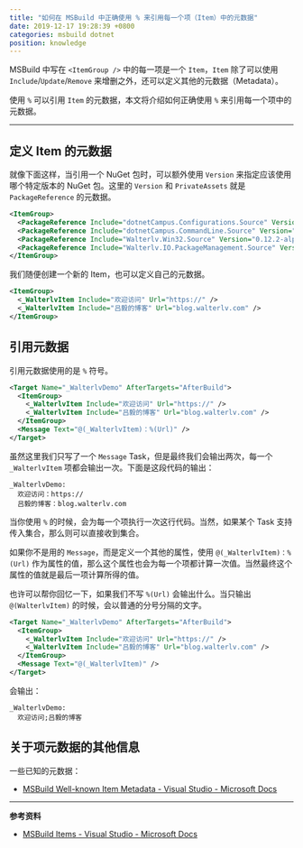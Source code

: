 ```yaml
---
title: "如何在 MSBuild 中正确使用 % 来引用每一个项（Item）中的元数据"
date: 2019-12-17 19:28:39 +0800
categories: msbuild dotnet
position: knowledge
---
```


MSBuild 中写在 `<ItemGroup />` 中的每一项是一个 `Item`，`Item` 除了可以使用 `Include`/`Update`/`Remove` 来增删之外，还可以定义其他的元数据（Metadata）。

使用 `%` 可以引用 `Item` 的元数据，本文将介绍如何正确使用 `%` 来引用每一个项中的元数据。

---

<div id="toc"></div>

## 定义 Item 的元数据

就像下面这样，当引用一个 NuGet 包时，可以额外使用 `Version` 来指定应该使用哪个特定版本的 NuGet 包。这里的 `Version` 和 `PrivateAssets` 就是 `PackageReference` 的元数据。

```xml
<ItemGroup>
  <PackageReference Include="dotnetCampus.Configurations.Source" Version="1.0.0" PrivateAssets="All" />
  <PackageReference Include="dotnetCampus.CommandLine.Source" Version="1.2.1" PrivateAssets="All" />
  <PackageReference Include="Walterlv.Win32.Source" Version="0.12.2-alpha" PrivateAssets="All" />
  <PackageReference Include="Walterlv.IO.PackageManagement.Source" Version="0.13.2-alpha" PrivateAssets="All" />
</ItemGroup>
```

我们随便创建一个新的 Item，也可以定义自己的元数据。

```xml
<ItemGroup>
  <_WalterlvItem Include="欢迎访问" Url="https://" />
  <_WalterlvItem Include="吕毅的博客" Url="blog.walterlv.com" />
</ItemGroup>
```

## 引用元数据

引用元数据使用的是 `%` 符号。

```xml
<Target Name="_WalterlvDemo" AfterTargets="AfterBuild">
  <ItemGroup>
    <_WalterlvItem Include="欢迎访问" Url="https://" />
    <_WalterlvItem Include="吕毅的博客" Url="blog.walterlv.com" />
  </ItemGroup>
  <Message Text="@(_WalterlvItem)：%(Url)" />
</Target>
```

虽然这里我们只写了一个 `Message` Task，但是最终我们会输出两次，每一个 `_WalterlvItem` 项都会输出一次。下面是这段代码的输出：

```text
_WalterlvDemo:
  欢迎访问：https://
  吕毅的博客：blog.walterlv.com
```

当你使用 `%` 的时候，会为每一个项执行一次这行代码。当然，如果某个 Task 支持传入集合，那么则可以直接收到集合。

如果你不是用的 `Message`，而是定义一个其他的属性，使用 `@(_WalterlvItem)：%(Url)` 作为属性的值，那么这个属性也会为每一个项都计算一次值。当然最终这个属性的值就是最后一项计算所得的值。

也许可以帮你回忆一下，如果我们不写 `%(Url)` 会输出什么。当只输出 `@(WalterlvItem)` 的时候，会以普通的分号分隔的文字。

```xml
<Target Name="_WalterlvDemo" AfterTargets="AfterBuild">
  <ItemGroup>
    <_WalterlvItem Include="欢迎访问" Url="https://" />
    <_WalterlvItem Include="吕毅的博客" Url="blog.walterlv.com" />
  </ItemGroup>
  <Message Text="@(_WalterlvItem)" />
</Target>
```

会输出：

```text
_WalterlvDemo:
  欢迎访问;吕毅的博客
```

## 关于项元数据的其他信息

一些已知的元数据：

- [MSBuild Well-known Item Metadata - Visual Studio - Microsoft Docs](https://docs.microsoft.com/en-us/visualstudio/msbuild/msbuild-well-known-item-metadata?view=vs-2019)

---

**参考资料**

- [MSBuild Items - Visual Studio - Microsoft Docs](https://docs.microsoft.com/en-us/visualstudio/msbuild/msbuild-items)
